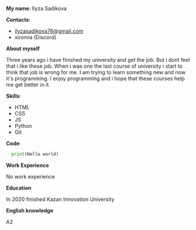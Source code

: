 **My name**: Ilyza Sadikova

**Contacts**: 
* ilyzasadikova76@gmail.com
* xiromia (Discord)

**About myself**

Three years ago i have finished my university and get the job. But i dont feel that i like these job. When i was one the last course of university i start to think that job is wrong for me. I am trying to learn something new and now it's programming. I enjoy programming and i hope that these courses help me get better in it.

**Skills**: 
* HTML
* CSS
* JS
* Python
* Git

**Code**: 
```python
  print(Hello world)
```
**Work Experience**

No work experience

**Education**

In 2020 finished Kazan Innovation University

**English knowledge**

A2